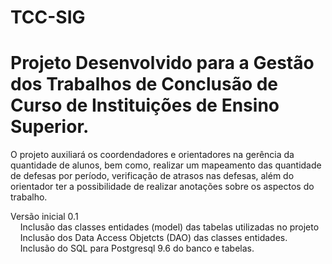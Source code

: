 # TCC-SIG
# Projeto Desenvolvido para a Gestão dos Trabalhos de Conclusão de Curso de Instituições de Ensino Superior.
O projeto auxiliará os coordendadores e orientadores na gerência da quantidade de alunos, bem como, realizar um mapeamento das quantidade de 
defesas por período, verificação de atrasos nas defesas, além do orientador ter a possibilidade de realizar anotações sobre os
aspectos do trabalho.

Versão inicial 0.1 <br />
  &nbsp;&nbsp;&nbsp; Inclusão das classes entidades (model) das tabelas utilizadas no projeto <br />
  &nbsp;&nbsp;&nbsp; Inclusão dos Data Access Objetcts (DAO) das classes entidades.<br />
  &nbsp;&nbsp;&nbsp; Inclusão do SQL para Postgresql 9.6 do banco e tabelas.<br />
